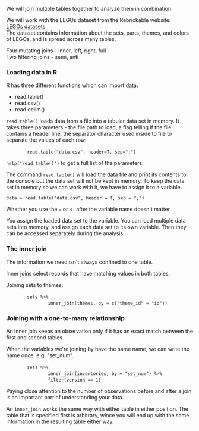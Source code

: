 We will join multiple tables together to analyze them in combination.  

We will work with the LEGOs dataset from the Rebrickable website:  
[LEGOs datasets](https://rebrickable.com/downloads/)  
The dataset contains information about the sets, parts, themes, and colors of LEGOs, and is spread across many tables.

Four mutating joins - inner, left, right, full  
Two filtering joins - semi, anti  

### Loading data in R  

R has three different functions which can import data:  

* read.table()  
* read.csv()  
* read.delim()  

`read.table()` loads data from a file into a tabular data set in memory. It takes three parameters - the file path to load, a flag telling if the file contains a header line, the separator character used inside to file to separate the values of each row:  

&emsp;&emsp;&emsp;&emsp;` read.table("data.csv", header=T, sep=";") `  

`help("read.table()")`  to get a full list of the parameters.

The command `read.table()`  will load the data file and print its contents to the console but the data set will not be kept in memory. To keep the data set in memory so we can work with it, we have to assign it to a variable.  

` data = read.table("data.csv", header = T, sep = ";") `  

Whether you use the `=` or `<-` after the variable name doesn't matter.  

You assign the loaded data set to the variable. You can load multiple data sets into memory, and assign each data set to its own variable. Then they can be accessed separately during the analysis.  

### The inner join  

The information we need isn't always confined to one table. 

Inner joins select records that have matching values in both tables.  

Joining sets to themes:  

&emsp;&emsp;&emsp;&emsp;`sets %>% `  
&emsp;&emsp;&emsp;&emsp;&emsp;&emsp;&emsp;&emsp;` inner_join(themes, by = c("theme_id" = "id")) `  

### Joining with a one-to-many relationship  

An inner join keeps an observation only if it has an exact match between the first and second tables.  

When the variables we're joining by have the same name, we can write the name once, e.g. "set_num".  

&emsp;&emsp;&emsp;&emsp;` sets %>% `  
&emsp;&emsp;&emsp;&emsp;&emsp;&emsp;&emsp;&emsp;` inner_join(inventories, by = "set_num") %>% `  
&emsp;&emsp;&emsp;&emsp;&emsp;&emsp;&emsp;&emsp;` filter(version == 1) `  

Paying close attention to the number of observations before and after a join is an important part of understanding your data.  

An `inner_join` works the same way with either table in either position. The table that is specified first is arbitrary, wince you will end up with the same information in the resulting table either way.  





